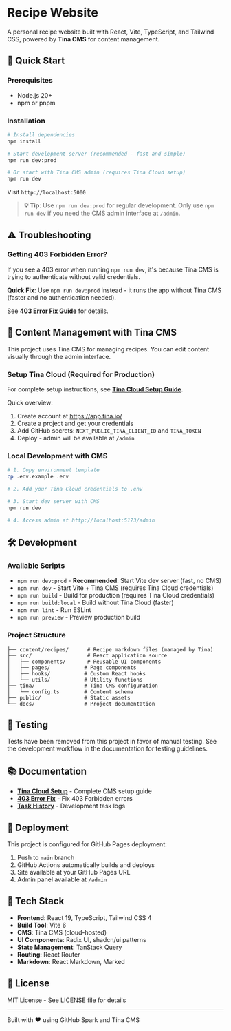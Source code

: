 # Recipe Website

A personal recipe website built with React, Vite, TypeScript, and Tailwind CSS, powered by **Tina CMS** for content management.

## 🚀 Quick Start

### Prerequisites

- Node.js 20+
- npm or pnpm

### Installation

```bash
# Install dependencies
npm install

# Start development server (recommended - fast and simple)
npm run dev:prod

# Or start with Tina CMS admin (requires Tina Cloud setup)
npm run dev
```

Visit `http://localhost:5000`

> **💡 Tip**: Use `npm run dev:prod` for regular development. Only use `npm run dev` if you need the CMS admin interface at `/admin`.

## ⚠️ Troubleshooting

### Getting 403 Forbidden Error?

If you see a 403 error when running `npm run dev`, it's because Tina CMS is trying to authenticate without valid credentials.

**Quick Fix**: Use `npm run dev:prod` instead - it runs the app without Tina CMS (faster and no authentication needed).

See **[403 Error Fix Guide](docs/tasks/20251007-04-fix-403-forbidden-npm-dev.md)** for details.

## 📝 Content Management with Tina CMS

This project uses Tina CMS for managing recipes. You can edit content visually through the admin interface.

### Setup Tina Cloud (Required for Production)

For complete setup instructions, see **[Tina Cloud Setup Guide](docs/TINA_CLOUD_SETUP.md)**.

Quick overview:
1. Create account at https://app.tina.io/
2. Create a project and get your credentials
3. Add GitHub secrets: `NEXT_PUBLIC_TINA_CLIENT_ID` and `TINA_TOKEN`
4. Deploy - admin will be available at `/admin`

### Local Development with CMS

```bash
# 1. Copy environment template
cp .env.example .env

# 2. Add your Tina Cloud credentials to .env

# 3. Start dev server with CMS
npm run dev

# 4. Access admin at http://localhost:5173/admin
```

## 🛠️ Development

### Available Scripts

- `npm run dev:prod` - **Recommended**: Start Vite dev server (fast, no CMS)
- `npm run dev` - Start Vite + Tina CMS (requires Tina Cloud credentials)
- `npm run build` - Build for production (requires Tina Cloud credentials)
- `npm run build:local` - Build without Tina Cloud (faster)
- `npm run lint` - Run ESLint
- `npm run preview` - Preview production build

### Project Structure

```
├── content/recipes/      # Recipe markdown files (managed by Tina)
├── src/                  # React application source
│   ├── components/       # Reusable UI components
│   ├── pages/           # Page components
│   ├── hooks/           # Custom React hooks
│   └── utils/           # Utility functions
├── tina/                # Tina CMS configuration
│   └── config.ts        # Content schema
├── public/              # Static assets
└── docs/                # Project documentation
```

## 🧪 Testing

Tests have been removed from this project in favor of manual testing. See the development workflow in the documentation for testing guidelines.

## 📚 Documentation

- **[Tina Cloud Setup](docs/TINA_CLOUD_SETUP.md)** - Complete CMS setup guide
- **[403 Error Fix](docs/tasks/20251007-04-fix-403-forbidden-npm-dev.md)** - Fix 403 Forbidden errors
- **[Task History](docs/tasks/)** - Development task logs

## 🚢 Deployment

This project is configured for GitHub Pages deployment:

1. Push to `main` branch
2. GitHub Actions automatically builds and deploys
3. Site available at your GitHub Pages URL
4. Admin panel available at `/admin`

## 🎨 Tech Stack

- **Frontend**: React 19, TypeScript, Tailwind CSS 4
- **Build Tool**: Vite 6
- **CMS**: Tina CMS (cloud-hosted)
- **UI Components**: Radix UI, shadcn/ui patterns
- **State Management**: TanStack Query
- **Routing**: React Router
- **Markdown**: React Markdown, Marked

## 📄 License

MIT License - See LICENSE file for details

---

Built with ❤️ using GitHub Spark and Tina CMS
